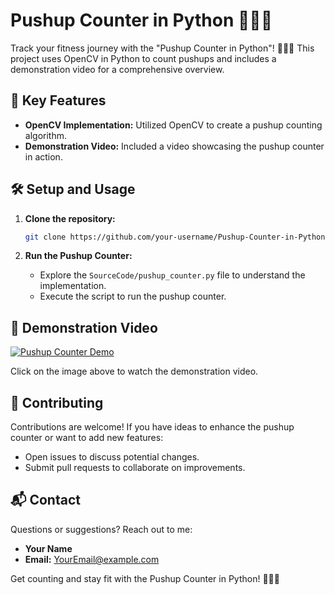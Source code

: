 # Pushup Counter in Python 🏋️‍♂️🔢



Track your fitness journey with the "Pushup Counter in Python"! 🏋️‍♂️🔢 This project uses OpenCV in Python to count pushups and includes a demonstration video for a comprehensive overview.

## 🚀 Key Features

- **OpenCV Implementation:** Utilized OpenCV to create a pushup counting algorithm.
- **Demonstration Video:** Included a video showcasing the pushup counter in action.

## 🛠️ Setup and Usage

1. **Clone the repository:**
    ```bash
    git clone https://github.com/your-username/Pushup-Counter-in-Python.git
    ```

2. **Run the Pushup Counter:**
    - Explore the `SourceCode/pushup_counter.py` file to understand the implementation.
    - Execute the script to run the pushup counter.

## 🎥 Demonstration Video

[![Pushup Counter Demo](https://path-to-your-image/pushup_counter_demo_thumbnail.png)](https://github.com/your-username/Pushup-Counter-in-Python/blob/main/Demonstration/pushup_counter_demo.mp4)

Click on the image above to watch the demonstration video.

## 🤝 Contributing

Contributions are welcome! If you have ideas to enhance the pushup counter or want to add new features:

- Open issues to discuss potential changes.
- Submit pull requests to collaborate on improvements.

## 📬 Contact

Questions or suggestions? Reach out to me:

- **Your Name**
- **Email:** [YourEmail@example.com](mailto:YourEmail@example.com)

Get counting and stay fit with the Pushup Counter in Python! 🏋️‍♂️🔢
